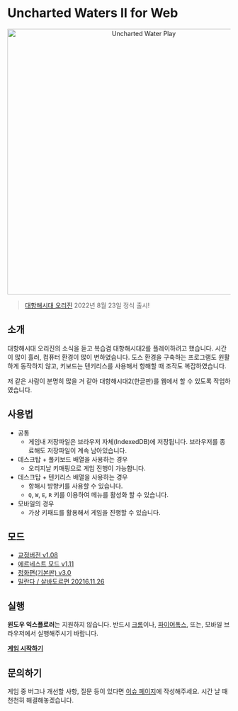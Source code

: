 # Uncharted Waters II for Web

<p align="center">
  <img src="./screenshot.png" alt="Uncharted Water Play" width="600" />
</p>

> [대항해시대 오리진](https://uwo.floor.line.games/kr/main) 2022년 8월 23일 정식 출시!

## 소개

대항해시대 오리진의 소식을 듣고 복습겸 대항해시대2를 플레이하려고 했습니다. 시간이 많이 흘러, 컴퓨터 환경이 많이 변하였습니다.
도스 환경을 구축하는 프로그램도 원활하게 동작하지 않고, 키보드는 텐키리스를 사용해서 항해할 때 조작도 복잡하였습니다.

저 같은 사람이 분명히 많을 거 같아 대항해시대2(한글판)를 웹에서 할 수 있도록 작업하였습니다.

## 사용법

- 공통
  - 게임내 저장파일은 브라우저 자체(IndexedDB)에 저장됩니다. 브라우저를 종료해도 저장파일이 계속 남아있습니다.
- 데스크탑 + 풀키보드 배열을 사용하는 경우
  - 오리지날 키매핑으로 게임 진행이 가능합니다.
- 데스크탑 + 텐키리스 배열을 사용하는 경우
  - 항해시 방향키를 사용할 수 있습니다.
  - `Q`, `W`, `E`, `R` 키를 이용하여 메뉴를 활성화 할 수 있습니다.
- 모바일의 경우
  - 가상 키패드를 활용해서 게임을 진행할 수 있습니다.

## 모드

- [교정버전 v1.08](https://cafe.naver.com/daehangs/73594)
- [에르네스트 모드 v1.11](https://cafe.naver.com/daehangs/71466)
- [정화편(기본판) v3.0](https://cafe.naver.com/daehangs/52187)
- [밀란다 / 살바도르편 20216.11.26](https://cafe.naver.com/daehangs/66350)

## 실행

**윈도우 익스플로러**는 지원하지 않습니다. 반드시 [크롬](https://www.google.com/chrome/)이나, [파이어폭스](https://www.mozilla.org/ko/firefox/new/),
또는, 모바일 브라우저에서 실행해주시기 바랍니다.

**[게임 시작하기](https://water2.dist.be)**

## 문의하기

게임 중 버그나 개선할 사항, 질문 등이 있다면 [이슈 페이지](https://github.com/wan2land/unchartedwater2/issues)에 작성해주세요. 시간 날 때 천천히 해결해놓겠습니다.
